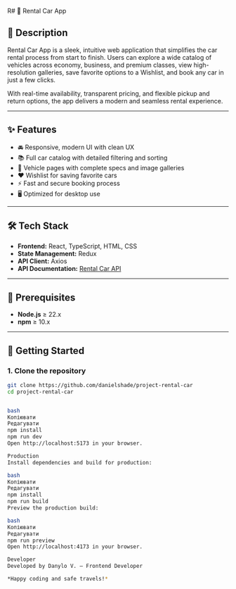 R# 🚗 Rental Car App

## 📌 Description

Rental Car App is a sleek, intuitive web application that simplifies the car rental process from start to finish. Users can explore a wide catalog of vehicles across economy, business, and premium classes, view high-resolution galleries, save favorite options to a Wishlist, and book any car in just a few clicks.

With real-time availability, transparent pricing, and flexible pickup and return options, the app delivers a modern and seamless rental experience.

---

## ✨ Features

- 🚘 Responsive, modern UI with clean UX  
- 📚 Full car catalog with detailed filtering and sorting  
- 📄 Vehicle pages with complete specs and image galleries  
- ❤️ Wishlist for saving favorite cars  
- ⚡ Fast and secure booking process  
- 🖥️ Optimized for desktop use

---

## 🛠 Tech Stack

- **Frontend:** React, TypeScript, HTML, CSS  
- **State Management:** Redux  
- **API Client:** Axios  
- **API Documentation:** [Rental Car API](https://car-rental-api.goit.global/api-docs/)

---

## 🔧 Prerequisites

- **Node.js** ≥ 22.x  
- **npm** ≥ 10.x

---

## 🚀 Getting Started

### 1. Clone the repository

```bash
git clone https://github.com/danielshade/project-rental-car
cd project-rental-car


bash
Копіювати
Редагувати
npm install
npm run dev
Open http://localhost:5173 in your browser.

Production
Install dependencies and build for production:

bash
Копіювати
Редагувати
npm install
npm run build
Preview the production build:

bash
Копіювати
Редагувати
npm run preview
Open http://localhost:4173 in your browser.

Developer
Developed by Danylo V. – Frontend Developer

*Happy coding and safe travels!*

